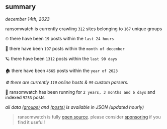 
## summary
_december 14th, 2023_

ransomwatch is currently crawling `312` sites belonging to `167` unique groups

⏲ there have been `19` posts within the `last 24 hours`

🦈 there have been `197` posts within the `month of december`

🪐 there have been `1312` posts within the `last 90 days`

🏚 there have been `4565` posts within the `year of 2023`

_⚙️ there are currently `110` online hosts & `99` custom parsers._

🦕 ransomwatch has been running for `2 years, 3 months and 6 days` and indexed `9253` posts

_all data  [(groups)](http://ransomwhat.telemetry.ltd/groups) and [(posts)](http://ransomwhat.telemetry.ltd/posts) is available in JSON (updated hourly)_

> ransomwatch is fully [open source](https://github.com/joshhighet/ransomwatch#ransomwatch--). please consider [sponsoring](https://github.com/sponsors/joshhighet) if you find it useful!
